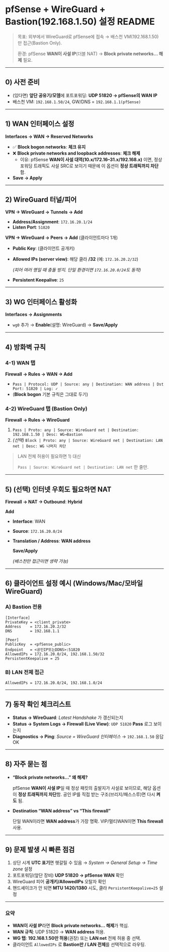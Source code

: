 # pfSense + WireGuard + Bastion(192.168.1.50) 설정 README

> 목표: 외부에서 WireGuard로 pfSense에 접속 → 배스천 VM(192.168.1.50) 만 접근(Bastion Only).
> 
> 
> 환경: pfSense **WAN이 사설 IP**(더블 NAT) → **Block private networks… 해제** 필요.
> 

---

## 0) 사전 준비

- (있다면) **앞단 공유기/모뎀**에 포트포워딩: **UDP 51820 → pfSense의 WAN IP**
- 배스천 VM: `192.168.1.50/24`, GW/DNS = `192.168.1.1(pfSense)`

---

## 1) WAN 인터페이스 설정

**Interfaces → WAN → Reserved Networks**

- ✅ **Block bogon networks**: **체크 유지**
- ❌ **Block private networks and loopback addresses**: **체크 해제**
    - 이유: pfSense **WAN이 사설 대역(10.x/172.16–31.x/192.168.x)** 이면, 정상 포워딩 트래픽도 사설 SRC로 보이기 때문에 이 옵션이 **정상 트래픽까지 차단**함.
- **Save → Apply**

---

## 2) WireGuard 터널/피어

**VPN → WireGuard → Tunnels → Add**

- **Address/Assignment**: `172.16.20.1/24`
- **Listen Port**: `51820`

**VPN → WireGuard → Peers → Add** (클라이언트마다 1개)

- **Public Key**: (클라이언트 공개키)
- **Allowed IPs (server view)**: 해당 클라 **/32** (예: `172.16.20.2/32`)
    
    *(피어 여러 명일 때 충돌 방지. 단일 환경이면 `172.16.20.0/24`도 동작)*
    
- **Persistent Keepalive**: `25`

---

## 3) WG 인터페이스 활성화

**Interfaces → Assignments**

- `wg0` 추가 → **Enable**(설명: WireGuard) → **Save/Apply**

---

## 4) 방화벽 규칙

### 4-1) WAN 탭

**Firewall → Rules → WAN → Add**

- `Pass | Protocol: UDP | Source: any | Destination: WAN address | Dst Port: 51820 | Log: ✓`
- (**Block bogon** 기본 규칙은 그대로 두기)

### 4-2) WireGuard 탭 (Bastion Only)

**Firewall → Rules → WireGuard**

1. `Pass | Proto: any | Source: WireGuard net | Destination: 192.168.1.50 | Desc: WG→Bastion`
2. *(선택)* `Block | Proto: any | Source: WireGuard net | Destination: LAN net | Desc: WG 나머지 차단`

> LAN 전체 허용이 필요하면 1) 대신
> 
> 
> `Pass | Source: WireGuard net | Destination: LAN net` 한 줄만.
> 

---

## 5) (선택) 인터넷 우회도 필요하면 NAT

**Firewall → NAT → Outbound**: **Hybrid**

**Add**

- **Interface**: WAN
- **Source**: `172.16.20.0/24`
- **Translation / Address**: **WAN address**
    
    **Save/Apply**
    
    *(배스천만 접근이면 생략 가능)*
    

---

## 6) 클라이언트 설정 예시 (Windows/Mac/모바일 WireGuard)

### A) Bastion 전용

```
[Interface]
PrivateKey = <client_private>
Address    = 172.16.20.2/32
DNS        = 192.168.1.1

[Peer]
PublicKey  = <pfSense_public>
Endpoint   = <공인IP또는DDNS>:51820
AllowedIPs = 172.16.20.0/24, 192.168.1.50/32
PersistentKeepalive = 25

```

### B) LAN 전체 접근

```
AllowedIPs = 172.16.20.0/24, 192.168.1.0/24

```

---

## 7) 동작 확인 체크리스트

- **Status → WireGuard**: *Latest Handshake* 가 갱신되는지
- **Status → System Logs → Firewall (Live View)**: `UDP 51820` **Pass** 로그 보이는지
- **Diagnostics → Ping**: *Source = WireGuard 인터페이스* → `192.168.1.50` 응답 OK

---

## 8) 자주 묻는 점

- **“Block private networks…” 왜 해제?**
    
    pfSense **WAN이 사설 IP**일 때 정상 패킷의 출발지가 사설로 보이므로, 해당 옵션이 **정상 트래픽까지 차단**함. 공인 IP를 직접 받는 구조(브리지/패스스루)면 다시 **켜도** 됨.
    
- **Destination “WAN address” vs “This firewall”**
    
    단일 WAN이라면 **WAN address**가 가장 명확. VIP/멀티WAN이면 **This firewall** 사용.
    

---

## 9) 문제 발생 시 빠른 점검

1. 상단 시계 **UTC 표기**면 헷갈릴 수 있음 → *System → General Setup → Time zone* 설정
2. 포트포워딩(앞단 장비) **UDP 51820 → pfSense WAN** 확인
3. WireGuard 피어 **공개키/AllowedIPs** 오탈자 확인
4. 핸드셰이크가 안 되면 **MTU 1420/1380** 시도, 클라 `PersistentKeepalive=25` 설정

---

### 요약

- **WAN이 사설 IP**라면 **Block private networks… 해제**가 핵심.
- **WAN 규칙**: UDP 51820 → **WAN address** 허용.
- **WG 탭**: **192.168.1.50만 허용**(권장) 또는 **LAN net** 전체 허용 중 선택.
- 클라이언트 `AllowedIPs` 로 **Bastion만 / LAN 전체**를 선택적으로 라우팅.

